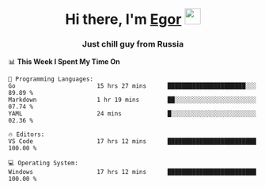 
<h1 align="center">Hi there, I'm <a href="https://daniilshat.ru/" target="_blank">Egor</a> 
<img src="https://github.com/blackcater/blackcater/raw/main/images/Hi.gif" height="32"/></h1>
<h3 align="center">Just chill guy from Russia</h3>

<!--START_SECTION:waka-->
📊 **This Week I Spent My Time On** 

```text
💬 Programming Languages: 
Go                       15 hrs 27 mins      ██████████████████████░░░   89.89 % 
Markdown                 1 hr 19 mins        ██░░░░░░░░░░░░░░░░░░░░░░░   07.74 % 
YAML                     24 mins             █░░░░░░░░░░░░░░░░░░░░░░░░   02.36 % 

🔥 Editors: 
VS Code                  17 hrs 12 mins      █████████████████████████   100.00 % 

💻 Operating System: 
Windows                  17 hrs 12 mins      █████████████████████████   100.00 % 
```


<!--END_SECTION:waka-->
